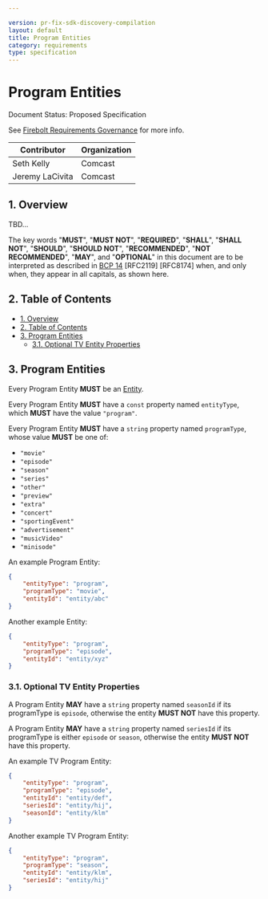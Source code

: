 ```yaml
---

version: pr-fix-sdk-discovery-compilation
layout: default
title: Program Entities
category: requirements
type: specification
---
```

# Program Entities

Document Status: Proposed Specification 

See [Firebolt Requirements Governance](../../../governance) for more info. 

| Contributor     | Organization |
| --------------- | ------------ |
| Seth Kelly      | Comcast      |
| Jeremy LaCivita | Comcast      |

## 1. Overview
TBD... 

The key words "**MUST**", "**MUST NOT**", "**REQUIRED**", "**SHALL**", "**SHALL 
NOT**", "**SHOULD**", "**SHOULD NOT**", "**RECOMMENDED**", "**NOT 
RECOMMENDED**", "**MAY**", and "**OPTIONAL**" in this document are to be 
interpreted as described in [BCP 
14](https://www.rfc-editor.org/rfc/rfc2119.txt) [RFC2119] [RFC8174] when, and 
only when, they appear in all capitals, as shown here. 

## 2. Table of Contents
- [1. Overview](#1-overview)
- [2. Table of Contents](#2-table-of-contents)
- [3. Program Entities](#3-program-entities)
  - [3.1. Optional TV Entity Properties](#31-optional-tv-entity-properties)


## 3. Program Entities
Every Program Entity **MUST** be an [Entity](../index#3-entities). 

Every Program Entity **MUST** have a `const` property named `entityType`, which 
**MUST** have the value `"program"`. 

Every Program Entity **MUST** have a `string` property named `programType`, 
whose value **MUST** be one of: 

 - `"movie"`
 - `"episode"`
 - `"season"`
 - `"series"`
 - `"other"`
 - `"preview"`
 - `"extra"`
 - `"concert"`
 - `"sportingEvent"`
 - `"advertisement"`
 - `"musicVideo"`
 - `"minisode"`

An example Program Entity: 

```json
{
    "entityType": "program",
    "programType": "movie",
    "entityId": "entity/abc"
}
``` 

Another example Entity: 

```json
{
    "entityType": "program",
    "programType": "episode",
    "entityId": "entity/xyz"
}
``` 

### 3.1. Optional TV Entity Properties
A Program Entity **MAY** have a `string` property named `seasonId` if its 
programType is `episode`, otherwise the entity **MUST NOT** have this property. 

A Program Entity **MAY** have a `string` property named `seriesId` if its 
programType is either `episode` or `season`, otherwise the entity **MUST NOT** 
have this property. 

An example TV Program Entity: 

```json
{
    "entityType": "program",
    "programType": "episode",
    "entityId": "entity/def",
    "seriesId": "entity/hij",
    "seasonId": "entity/klm"
}
``` 

Another example TV Program Entity: 

```json
{
    "entityType": "program",
    "programType": "season",
    "entityId": "entity/klm",
    "seriesId": "entity/hij"
}
``` 
